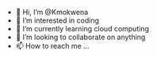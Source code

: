 - 👋 Hi, I’m @Kmokwena
- 👀 I’m interested in coding
- 🌱 I’m currently learning cloud computing
- 💞️ I’m looking to collaborate on anything
- 📫 How to reach me ...

<!---
Kmokwena/Kmokwena is a ✨ special ✨ repository because its `README.md` (this file) appears on your GitHub profile.
You can click the Preview link to take a look at your changes.
--->
